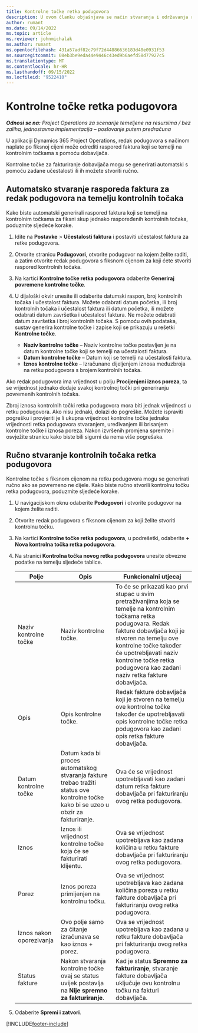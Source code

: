 ```yaml
---
title: Kontrolne točke retka podugovora
description: U ovom članku objašnjava se način stvaranja i održavanja rasporeda faktura koji se temelji na kontrolnim točkama za podugovor s dobavljačem.
author: rumant
ms.date: 09/14/2022
ms.topic: article
ms.reviewer: johnmichalak
ms.author: rumant
ms.openlocfilehash: 431a57adf82c79f72d44886636183d48e0931f53
ms.sourcegitcommit: 08eb3be9eda44e9446c43ed9b6aefd58d77927c5
ms.translationtype: MT
ms.contentlocale: hr-HR
ms.lasthandoff: 09/15/2022
ms.locfileid: "9522410"
---
```

# <a name="subcontract-line-milestones"></a>Kontrolne točke retka podugovora

_**Odnosi se na:** Project Operations za scenarije temeljene na resursima / bez zaliha, jednostavna implementacija – poslovanje putem predračuna_

U aplikaciji Dynamics 365 Project Operations, redak podugovora s načinom naplate po fiksnoj cijeni može odrediti raspored faktura koji se temelji na kontrolnim točkama s pomoću dobavljača.

Kontrolne točke za fakturiranje dobavljača mogu se generirati automatski s pomoću zadane učestalosti ili ih možete stvoriti ručno.

## <a name="automatically-create-a-milestone-based-invoice-schedule-for-a-subcontract-line"></a>Automatsko stvaranje rasporeda faktura za redak podugovora na temelju kontrolnih točaka

Kako biste automatski generirali raspored faktura koji se temelji na kontrolnim točkama za fiksni skup jednako raspoređenih kontrolnih točaka, poduzmite sljedeće korake.

1. Idite na **Postavke** > **Učestalosti faktura** i postaviti učestalost faktura za retke podugovora.
2. Otvorite stranicu **Podugovori**, otvorite podugovor na kojem želite raditi, a zatim otvorite redak podugovora s fiksnom cijenom za koji ćete stvoriti raspored kontrolnih točaka.
3. Na kartici **Kontrolne točke retka podugovora** odaberite **Generiraj povremene kontrolne točke**.
4. U dijaloški okvir unesite ili odaberite datumski raspon, broj kontrolnih točaka i učestalost faktura. Možete odabrati datum početka, ili broj kontrolnih točaka i učestalost faktura ili datum početka, ili možete odabrati datum završetka i učestalost faktura. Ne možete odabrati datum završetka i broj kontrolnih točaka.
S pomoću ovih podataka, sustav generira kontrolne točke i zapise koji se prikazuju u rešetki **Kontrolne točke**.

   - **Naziv kontrolne točke** – Naziv kontrolne točke postavljen je na datum kontrolne točke koji se temelji na učestalosti faktura.
   - **Datum kontrolne točke** – Datum koji se temelji na učestalosti faktura.
   - **Iznos kontrolne točke** – Izračunano dijeljenjem iznosa međuzbroja na retku podugovora s brojem kontrolnih točaka.

Ako redak podugovora ima vrijednost u polju **Procijenjeni iznos poreza**, ta se vrijednost jednako dodaje svakoj kontrolnoj točki pri generiranju povremenih kontrolnih točaka.

Zbroj iznosa kontrolnih točki retka podugovora mora biti jednak vrijednosti u retku podugovora. Ako nisu jednaki, dolazi do pogreške. Možete ispraviti pogrešku i provjeriti je li ukupna vrijednost kontrolne točke jednaka vrijednosti retka podugovora stvaranjem, uređivanjem ili brisanjem kontrolne točke i iznosa poreza. Nakon izvršenih promjena spremite i osvježite stranicu kako biste bili sigurni da nema više pogrešaka.

## <a name="manually-create-subcontract-line-milestones"></a>Ručno stvaranje kontrolnih točaka retka podugovora

Kontrolne točke s fiksnom cijenom na retku podugovora mogu se generirati ručno ako se povremeno ne dijele. Kako biste ručno stvorili kontrolnu točku retka podugovora, poduzmite sljedeće korake.

1. U navigacijskom oknu odaberite **Podugovori** i otvorite podugovor na kojem želite raditi.
2. Otvorite redak podugovora s fiksnom cijenom za koji želite stvoriti kontrolnu točku.
3. Na kartici **Kontrolne točke retka podugovora**, u podrešetki, odaberite **+ Nova kontrolna točka retka podugovora**.
4. Na stranici **Kontrolna točka novog retka podugovora** unesite obvezne podatke na temelju sljedeće tablice.

    | Polje | Opis |Funkcionalni utjecaj|
    | --- | --- |----------------------|
    | Naziv kontrolne točke | Naziv kontrolne točke. |To će se prikazati kao prvi stupac u svim pretraživanjima koja se temelje na kontrolnim točkama retka podugovara. Redak fakture dobavljača koji je stvoren na temelju ove kontrolne točke također će upotrebljavati naziv kontrolne točke retka podugovora kao zadani naziv retka fakture dobavljača.|
    | Opis | Opis kontrolne točke. |Redak fakture dobavljača koji je stvoren na temelju ove kontrolne točke također će upotrebljavati opis kontrolne točke retka podugovora kao zadani opis retka fakture dobavljača.|
    | Datum kontrolne točke | Datum kada bi proces automatskog stvaranja fakture trebao tražiti status ove kontrolne točke kako bi se uzeo u obzir za fakturiranje.| Ova će se vrijednost upotrebljavati kao zadani datum retka fakture dobavljača pri fakturiranju ovog retka podugovora. |
    | Iznos | Iznos ili vrijednost kontrolne točke koja će se fakturirati klijentu. |Ova se vrijednost upotrebljava kao zadana količina u retku fakture dobavljača pri fakturiranju ovog retka podugovora. |
    | Porez | Iznos poreza primijenjen na kontrolnu točku.| Ova se vrijednost upotrebljava kao zadana količina poreza u retku fakture dobavljača pri fakturiranju ovog retka podugovora. |
    | Iznos nakon oporezivanja | Ovo polje samo za čitanje izračunava se kao iznos + porez.|Ova se vrijednost upotrebljava kao zadana u retku fakture dobavljača pri fakturiranju ovog retka podugovora. |
    | Status fakture | Nakon stvaranja kontrolne točke ovaj se status uvijek postavlja na **Nije spremno za fakturiranje**.|  Kad je status **Spremno za fakturiranje**, stvaranje fakture dobavljača uključuje ovu kontrolnu točku na fakturi dobavljača. |

5. Odaberite **Spremi i zatvori**.


[!INCLUDE[footer-include](../../includes/footer-banner.md)]
